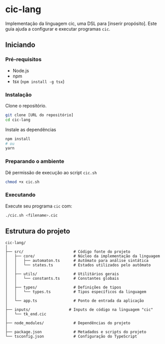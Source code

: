 # cic-lang

Implementação da linguagem cic, uma DSL para [inserir propósito]. Este guia ajuda a configurar e executar programas `cic`.

## Iniciando

### Pré-requisitos

- Node.js
- npm
- tsx (`npm install -g tsx`)

### Instalação

Clone o repositório.

```bash
git clone [URL do repositório]
cd cic-lang
```

Instale as dependências

```bash
npm install
# ou
yarn
```

### Preparando o ambiente

Dê permissão de execução ao script `cic.sh`

```bash
chmod +x cic.sh
```

### Executando

Execute seu programa `cic` com:

```bash
./cic.sh <filename>.cic
```

## Estrutura do projeto

```schema
cic-lang/
│
├── src/                      # Código fonte do projeto
│   ├── core/                 # Núcleo da implementação da linguagem
│   │   ├── automaton.ts      # Autômato para análise sintática
│   │   └── states.ts         # Estados utilizados pelo autômato
│   │
│   ├── utils/                # Utilitários gerais
│   │   └── constants.ts      # Constantes globais
│   │
│   ├── types/                # Definições de tipos
│   │   └── types.ts          # Tipos específicos da linguagem
│   │
│   └── app.ts                # Ponto de entrada da aplicação
│
├── inputs/                 # Inputs de código na linguagem "cic"
│   └── tk_end.cic
│
├── node_modules/             # Dependências do projeto
│
├── package.json              # Metadados e scripts do projeto
└── tsconfig.json             # Configuração do TypeScript

```
